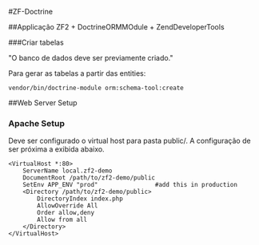 #ZF-Doctrine

##Applicação ZF2 + DoctrineORMMOdule + ZendDeveloperTools 

###Criar tabelas

"O banco de dados deve ser previamente criado."

Para gerar as tabelas a partir das entities:

`vendor/bin/doctrine-module orm:schema-tool:create`


##Web Server Setup

### Apache Setup

Deve ser configurado o virtual host para pasta public/.
A configuração de ser próxima a exibida abaixo.

    <VirtualHost *:80>
        ServerName local.zf2-demo
        DocumentRoot /path/to/zf2-demo/public
        SetEnv APP_ENV "prod"                #add this in production
        <Directory /path/to/zf2-demo/public>
            DirectoryIndex index.php
            AllowOverride All
            Order allow,deny
            Allow from all
        </Directory>
    </VirtualHost>